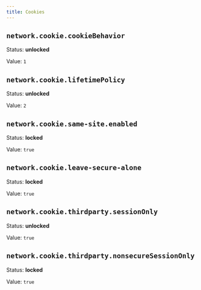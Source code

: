 ```yaml
---
title: Cookies
---
```



## `network.cookie.cookieBehavior`

Status: **unlocked**

Value: `1`


## `network.cookie.lifetimePolicy`

Status: **unlocked**

Value: `2`


## `network.cookie.same-site.enabled`

Status: **locked**

Value: `true`


## `network.cookie.leave-secure-alone`

Status: **locked**

Value: `true`


## `network.cookie.thirdparty.sessionOnly`

Status: **unlocked**

Value: `true`


## `network.cookie.thirdparty.nonsecureSessionOnly`

Status: **locked**

Value: `true`


